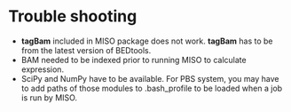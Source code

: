 Trouble shooting
================

* __tagBam__ included in MISO package does not work. __tagBam__ has to be from the latest version of BEDtools.
* BAM needed to be indexed prior to running MISO to calculate expression.
* SciPy and NumPy have to be available. For PBS system, you may have to add paths of those modules to .bash_profile to be loaded when a job is run by MISO.
